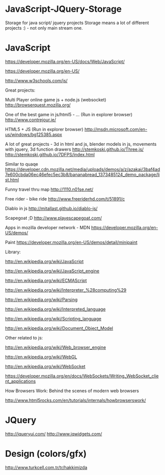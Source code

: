 JavaScript-JQuery-Storage
=========================

Storage for java script/ jquery projects 
Storage means a lot of different projects :) - not only main stream one.



JavaScript
=========================
https://developer.mozilla.org/en-US/docs/Web/JavaScript/

https://developer.mozilla.org/en-US/

http://www.w3schools.com/js/

Great projects:

Multi Player online game js + node.js (websocket)
http://browserquest.mozilla.org/

One of the best game in js/html5 - ...  (Run in explorer browser)
http://www.contrejour.ie/

HTML5 + JS (Run in explorer browser)
http://msdn.microsoft.com/en-us/windows/bg125385.aspx

A lot of great projects - 3d in html and js, blender models in js, movements with jquery, 3d function drawers
http://stemkoski.github.io/Three.js/
http://stemkoski.github.io/7DFPS/index.html

Similar to quaqe 
https://developer.cdn.mozilla.net/media/uploads/demos/a/z/azakai/3baf4ad7e600cbda06ec46efec5ec3b8/bananabread_1373485124_demo_package/list.html

Funny travel thru map
http://1110.n01se.net/

Free rider - bike ride
http://www.freeriderhd.com/t/51891/c

Diablo in js
http://mitallast.github.io/diablo-js/

Scapegoat ;D
http://www.playescapegoat.com/

Apps in mozilla developer network - MDN
https://developer.mozilla.org/en-US/demos/

Paint
https://developer.mozilla.org/en-US/demos/detail/minipaint



Library:

http://en.wikipedia.org/wiki/JavaScript

http://en.wikipedia.org/wiki/JavaScript_engine

http://en.wikipedia.org/wiki/ECMAScript

http://en.wikipedia.org/wiki/Interpreter_%28computing%29

http://en.wikipedia.org/wiki/Parsing

http://en.wikipedia.org/wiki/Interpreted_language

http://en.wikipedia.org/wiki/Scripting_language

http://en.wikipedia.org/wiki/Document_Object_Model

Other related to js:

http://en.wikipedia.org/wiki/Web_browser_engine

http://en.wikipedia.org/wiki/WebGL

http://en.wikipedia.org/wiki/WebSocket

https://developer.mozilla.org/en/docs/WebSockets/Writing_WebSocket_client_applications


How Browsers Work: Behind the scenes of modern web browsers

http://www.html5rocks.com/en/tutorials/internals/howbrowserswork/


JQuery
=========================

http://jqueryui.com/
http://www.jqwidgets.com/




Design (colors/gfx)
=========================
http://www.turkcell.com.tr/tr/hakkimizda




